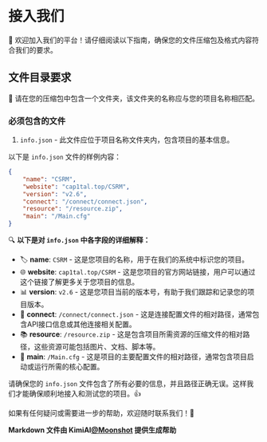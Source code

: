 

# 接入我们

🎉 欢迎加入我们的平台！请仔细阅读以下指南，确保您的文件压缩包及格式内容符合我们的要求。

## 文件目录要求

📂 请在您的压缩包中包含一个文件夹，该文件夹的名称应与您的项目名称相匹配。

### 必须包含的文件

1. `info.json` - 此文件应位于项目名称文件夹内，包含项目的基本信息。

以下是 `info.json` 文件的样例内容：

```json
{
    "name": "CSRM",
    "website": "cap1tal.top/CSRM",
    "version": "v2.6",
    "connect": "/connect/connect.json",
    "resource": "/resource.zip",
    "main": "/Main.cfg"
}
```

🔍 **以下是对 `info.json` 中各字段的详细解释：**

- 🏷 **name**: `CSRM` - 这是您项目的名称，用于在我们的系统中标识您的项目。
- 🌐 **website**: `cap1tal.top/CSRM` - 这是您项目的官方网站链接，用户可以通过这个链接了解更多关于您项目的信息。
- 📊 **version**: `v2.6` - 这是您项目当前的版本号，有助于我们跟踪和记录您的项目版本。
- 🔗 **connect**: `/connect/connect.json` - 这是连接配置文件的相对路径，通常包含API接口信息或其他连接相关配置。
- 📚 **resource**: `/resource.zip` - 这是包含项目所需资源的压缩文件的相对路径，这些资源可能包括图片、文档、脚本等。
- 📌 **main**: `/Main.cfg` - 这是项目的主要配置文件的相对路径，通常包含项目启动或运行所需的核心配置。

请确保您的 `info.json` 文件包含了所有必要的信息，并且路径正确无误。这样我们才能确保顺利地接入和测试您的项目。👍

如果有任何疑问或需要进一步的帮助，欢迎随时联系我们！🌟


**Markdown 文件由 KimiAI[@Moonshot](https://kimi.ai/) 提供生成帮助**
